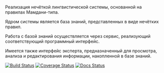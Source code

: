 Реализация нечёткой лингвистической системы, основанной на правилах Мамдани-типа.

Ядром системы является база знаний, представленных в виде нечётких правил.

Работа с базой знаний осуществляется через сервис, реализующий соответствующий программный интерфейс.

Имеется также интерфейс эксперта, предназначенный для просмотра, анализа и редактирования информации, накопленной в базе знаний.

[![Build Status](https://travis-ci.org/the0/pyfrbs.svg?branch=master)](https://travis-ci.org/the0/pyfrbs)
[![Coverage Status](https://coveralls.io/repos/the0/pyfrbs/badge.svg)](https://coveralls.io/r/the0/pyfrbs)
[![Docs Status](https://readthedocs.org/projects/pyfrbs/badge/?version=latest)](https://pyfrbs.readthedocs.org)
